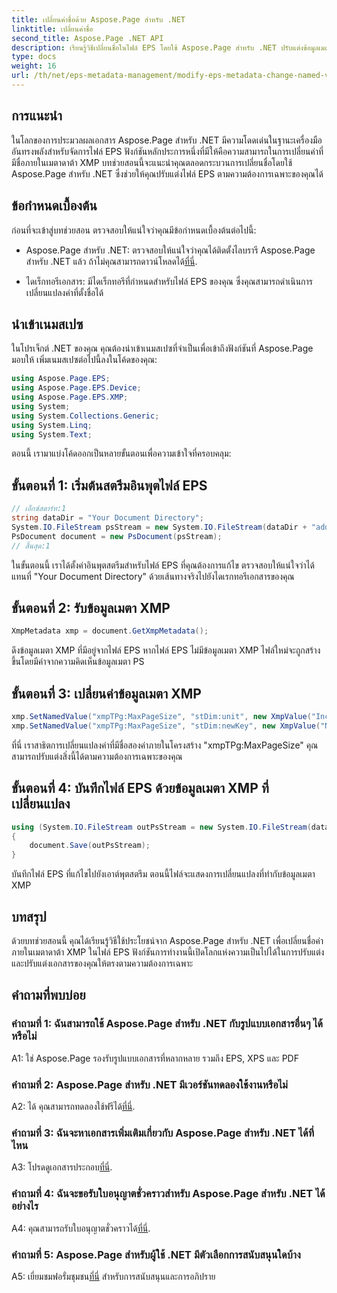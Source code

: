 ```yaml
---
title: เปลี่ยนค่าชื่อด้วย Aspose.Page สำหรับ .NET
linktitle: เปลี่ยนค่าชื่อ
second_title: Aspose.Page .NET API
description: เรียนรู้วิธีเปลี่ยนชื่อในไฟล์ EPS โดยใช้ Aspose.Page สำหรับ .NET ปรับแต่งข้อมูลเมตา XMP ได้อย่างง่ายดายเพื่อการประมวลผลเอกสารที่ปรับแต่งโดยเฉพาะ
type: docs
weight: 16
url: /th/net/eps-metadata-management/modify-eps-metadata-change-named-value/
---
```

## การแนะนำ

ในโลกของการประมวลผลเอกสาร Aspose.Page สำหรับ .NET มีความโดดเด่นในฐานะเครื่องมืออันทรงพลังสำหรับจัดการไฟล์ EPS ฟังก์ชันหลักประการหนึ่งที่มีให้คือความสามารถในการเปลี่ยนค่าที่มีชื่อภายในเมตาดาต้า XMP บทช่วยสอนนี้จะแนะนำคุณตลอดกระบวนการเปลี่ยนชื่อโดยใช้ Aspose.Page สำหรับ .NET ซึ่งช่วยให้คุณปรับแต่งไฟล์ EPS ตามความต้องการเฉพาะของคุณได้

## ข้อกำหนดเบื้องต้น

ก่อนที่จะเข้าสู่บทช่วยสอน ตรวจสอบให้แน่ใจว่าคุณมีข้อกำหนดเบื้องต้นต่อไปนี้:

-  Aspose.Page สำหรับ .NET: ตรวจสอบให้แน่ใจว่าคุณได้ติดตั้งไลบรารี Aspose.Page สำหรับ .NET แล้ว ถ้าไม่คุณสามารถดาวน์โหลดได้[ที่นี่](https://releases.aspose.com/page/net/).

- ไดเร็กทอรีเอกสาร: มีไดเร็กทอรีที่กำหนดสำหรับไฟล์ EPS ของคุณ ซึ่งคุณสามารถดำเนินการเปลี่ยนแปลงค่าที่ตั้งชื่อได้

## นำเข้าเนมสเปซ

ในโปรเจ็กต์ .NET ของคุณ คุณต้องนำเข้าเนมสเปซที่จำเป็นเพื่อเข้าถึงฟังก์ชันที่ Aspose.Page มอบให้ เพิ่มเนมสเปซต่อไปนี้ลงในโค้ดของคุณ:

```csharp
using Aspose.Page.EPS;
using Aspose.Page.EPS.Device;
using Aspose.Page.EPS.XMP;
using System;
using System.Collections.Generic;
using System.Linq;
using System.Text;
```

ตอนนี้ เรามาแบ่งโค้ดออกเป็นหลายขั้นตอนเพื่อความเข้าใจที่ครอบคลุม:

## ขั้นตอนที่ 1: เริ่มต้นสตรีมอินพุตไฟล์ EPS

```csharp
// เอ็กซ์สตาร์ท:1
string dataDir = "Your Document Directory";
System.IO.FileStream psStream = new System.IO.FileStream(dataDir + "add_named_value_input.eps", System.IO.FileMode.Open, System.IO.FileAccess.Read);
PsDocument document = new PsDocument(psStream);
// สิ้นสุด:1
```

ในขั้นตอนนี้ เราได้ตั้งค่าอินพุตสตรีมสำหรับไฟล์ EPS ที่คุณต้องการแก้ไข ตรวจสอบให้แน่ใจว่าได้แทนที่ "Your Document Directory" ด้วยเส้นทางจริงไปยังไดเรกทอรีเอกสารของคุณ

## ขั้นตอนที่ 2: รับข้อมูลเมตา XMP

```csharp
XmpMetadata xmp = document.GetXmpMetadata();
```

ดึงข้อมูลเมตา XMP ที่มีอยู่จากไฟล์ EPS หากไฟล์ EPS ไม่มีข้อมูลเมตา XMP ไฟล์ใหม่จะถูกสร้างขึ้นโดยมีค่าจากความคิดเห็นข้อมูลเมตา PS

## ขั้นตอนที่ 3: เปลี่ยนค่าข้อมูลเมตา XMP

```csharp
xmp.SetNamedValue("xmpTPg:MaxPageSize", "stDim:unit", new XmpValue("Inches"));
xmp.SetNamedValue("xmpTPg:MaxPageSize", "stDim:newKey", new XmpValue("NewValue"));
```

ที่นี่ เราสาธิตการเปลี่ยนแปลงค่าที่มีชื่อสองค่าภายในโครงสร้าง "xmpTPg:MaxPageSize" คุณสามารถปรับแต่งสิ่งนี้ได้ตามความต้องการเฉพาะของคุณ

## ขั้นตอนที่ 4: บันทึกไฟล์ EPS ด้วยข้อมูลเมตา XMP ที่เปลี่ยนแปลง

```csharp
using (System.IO.FileStream outPsStream = new System.IO.FileStream(dataDir + "change_named_value_output.eps", System.IO.FileMode.Create, System.IO.FileAccess.Write))
{
    document.Save(outPsStream);
}
```

บันทึกไฟล์ EPS ที่แก้ไขไปยังเอาต์พุตสตรีม ตอนนี้ไฟล์จะแสดงการเปลี่ยนแปลงที่ทำกับข้อมูลเมตา XMP

## บทสรุป

ด้วยบทช่วยสอนนี้ คุณได้เรียนรู้วิธีใช้ประโยชน์จาก Aspose.Page สำหรับ .NET เพื่อเปลี่ยนชื่อค่าภายในเมตาดาต้า XMP ในไฟล์ EPS ฟังก์ชันการทำงานนี้เปิดโลกแห่งความเป็นไปได้ในการปรับแต่งและปรับแต่งเอกสารของคุณให้ตรงตามความต้องการเฉพาะ

## คำถามที่พบบ่อย

### คำถามที่ 1: ฉันสามารถใช้ Aspose.Page สำหรับ .NET กับรูปแบบเอกสารอื่นๆ ได้หรือไม่

A1: ใช่ Aspose.Page รองรับรูปแบบเอกสารที่หลากหลาย รวมถึง EPS, XPS และ PDF

### คำถามที่ 2: Aspose.Page สำหรับ .NET มีเวอร์ชันทดลองใช้งานหรือไม่

 A2: ได้ คุณสามารถทดลองใช้ฟรีได้[ที่นี่](https://releases.aspose.com/).

### คำถามที่ 3: ฉันจะหาเอกสารเพิ่มเติมเกี่ยวกับ Aspose.Page สำหรับ .NET ได้ที่ไหน

 A3: โปรดดูเอกสารประกอบ[ที่นี่](https://reference.aspose.com/page/net/).

### คำถามที่ 4: ฉันจะขอรับใบอนุญาตชั่วคราวสำหรับ Aspose.Page สำหรับ .NET ได้อย่างไร

 A4: คุณสามารถรับใบอนุญาตชั่วคราวได้[ที่นี่](https://purchase.aspose.com/temporary-license/).

### คำถามที่ 5: Aspose.Page สำหรับผู้ใช้ .NET มีตัวเลือกการสนับสนุนใดบ้าง

 A5: เยี่ยมชมฟอรั่มชุมชน[ที่นี่](https://forum.aspose.com/c/page/39) สำหรับการสนับสนุนและการอภิปราย